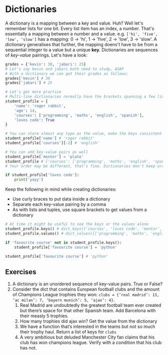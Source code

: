 # Dictionaries

A dictionary is a mapping between a key and value. Huh? Well let's remember
lists for one bit. Every list item has an index, a number. That's essentially
a mapping between a number and a value. e.g. `['hi', 'five', 'low', 'slow']` has
a mapping: 0 -> 'hi', 1 -> 'five', 2 -> 'low', 3 -> 'slow'. A dictionary
generalises that further, the mapping doens't have to be from a sequential
integer to a value but a unique **key**. Dictionaries are sequences of
*key-value* pairings. Let's have a look:

```python
grades = {'kevin': 30, 'jabari': 25}
# Let's say kevin and jabari both need to study, ASAP
# With a dictionary we can get their grades as follows:
grades['kevin'] # 30
grades['jabari'] # 25

# Let's get more practice
# Multi-line dictionaries normally have the brackets spanning a few lines
student_profile = {
    'name': 'roger rabbit',
    'age': 14,
    'courses': ['programming', 'maths', 'english', 'spanish'],
    'loves code': True
}

# You can store almost any type as the value, make the keys consistent
student_profile['name'] # 'roger rabbit'
student_profile['courses'][-2] # 'english'

# You can add key-value pairs as well
student_profile['mentor'] = 'plato'
student_profile # {'courses': ['programming', 'maths', 'english', 'spanish'], 'loves code': True, 'mentor': 'plato', 'name': 'roger rabbit', 'age': 14}
# Your order may be different, that's fine. Dictionaries don't keep order

if student_profile['loves code']:
    print('yayy')
```

Keep the following in mind while creating dictionaries:
* Use curly braces to put data inside a dictionary
* Separate each key-value pairing by a comma
* As with lists and tuples, use square brackets to get values from a dictionary

```python
# At time it might be useful to see the keys or the values alone
student_profile.keys() # dict_keys(['courses', 'loves code', 'mentor', 'name', 'age'])
student_profile.values() # dict_values([['programming', 'maths', 'english', 'spanish'], True, 'plato', 'roger rabbit', 14])

if 'favourite course' not in student_profile.keys():
    student_profile['favourite course'] = 'python'

student_profile['favourite course'] # 'python'
```

## Exercises

1.  A dictionary is an unordered sequence of key-value pairs. True or False?
2.  Consider the dict that contains European football clubs and the amount of
    Champions League trophies they won:
    `clubs = {‘real madrid’: 13, ‘ac milan’: 7, ‘bayern munich’: 5, ‘ajax’: 4}`.
    1. Real Madrid are undoubtedly the greatest football team ever created but
    there’s space for that other Spanish team. Add Barcelona with their measly
    5 trophies.
    2. How many trophies did ajax win? Get the value from the dictionary
    3. We have a function that’s interested in the teams but not so much
    their trophy haul. Return a list of keys for `clubs`
    4. A very ambitious but deluded Manchester City fan claims that his club
    has won champions league. Verify with a condition that his club has not.
